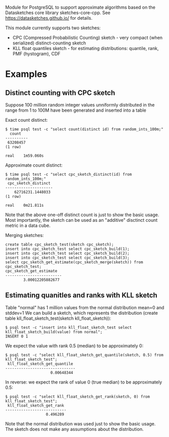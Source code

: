 Module for PostgreSQL to support approximate algorithms based on the Datasketches core library sketches-core-cpp.
See https://datasketches.github.io/ for details.

This module currently supports two sketches:

- CPC (Compressed Probabilistic Counting) sketch - very compact (when serialized) distinct-counting sketch
- KLL float quantiles sketch - for estimating distributions: quantile, rank, PMF (hystogram), CDF

<h1>Examples</h1>

<h2>Distinct counting with CPC sketch</h2>

Suppose 100 million random integer values unniformly distributed in the range from 1 to 100M have been generated and inserted into a table

Exact count distinct:

	$ time psql test -c "select count(distinct id) from random_ints_100m;"
	  count
	----------
	 63208457
	(1 row)
	
	real	1m59.060s

Approximate count distinct:

	$ time psql test -c "select cpc_sketch_distinct(id) from random_ints_100m;"
	 cpc_sketch_distinct 
	---------------------
	    62716231.1448033
	(1 row)
	
	real	0m21.811s

Note that the above one-off distinct count is just to show the basic usage. Most importantly, the sketch can be used as an "additive" disctinct count metric in a data cube.

Merging sketches:

	create table cpc_sketch_test(sketch cpc_sketch);
	insert into cpc_sketch_test select cpc_sketch_build(1);
	insert into cpc_sketch_test select cpc_sketch_build(2);
	insert into cpc_sketch_test select cpc_sketch_build(3);
	select cpc_sketch_get_estimate(cpc_sketch_merge(sketch)) from cpc_sketch_test;
	cpc_sketch_get_estimate
	-------------------------
	        3.00012205882677

<h2>Estimating quanitles and ranks with KLL sketch</h2>

Table "normal" has 1 million values from the normal distribution mean=0 and stddev=1
We can build a sketch, which represents the distribution (create table kll\_float\_sketch\_test(sketch kll\_float\_sketch)):

	$ psql test -c "insert into kll_float_sketch_test select kll_float_sketch_build(value) from normal";
	INSERT 0 1

We expect the value with rank 0.5 (median) to be approximately 0:

	$ psql test -c "select kll_float_sketch_get_quantile(sketch, 0.5) from kll_float_sketch_test";
	 kll_float_sketch_get_quantile 
	-------------------------------
	                    0.00648344

In reverse: we expect the rank of value 0 (true median) to be approximately 0.5:

	$ psql test -c "select kll_float_sketch_get_rank(sketch, 0) from kll_float_sketch_test";
	 kll_float_sketch_get_rank 
	---------------------------
	                  0.496289

Note that the normal distribution was used just to show the basic usage. The sketch does not make any assumptions about the distribution.
